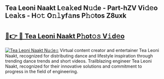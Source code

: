 ## Tea Leoni Naakt L𝚎a𝚔ed N𝚞𝚍e - Part-hZV Vi𝚍𝚎o L𝚎a𝚔s - H𝚘𝚝 O𝚗𝚕yf𝚊ns P𝚑𝚘tos Z8uxk

# <h2><a href="http://kf2xcmr.oniu.top/?m=Tea+Leoni+Naakt">🔗👉 🔴 Tea Leoni Naakt P𝚑ot𝚘𝚜 V𝚒d𝚎o</a></h2>

[![Tea Leoni Naakt Nu𝚍e𝚜](https://i.imgur.com/0qMVB7G.gif)](http://kf2xcmr.oniu.top/?m=Tea+Leoni+Naakt)
Virtual content creator and entertainer Tea Leoni Naakt, recognized for distributing dance and lifestyle inspiration through trending dance trends and short videos. Trailblazing engineer Tea Leoni Naakt, recognized for their innovative solutions and commitment to progress in the field of engineering.  
